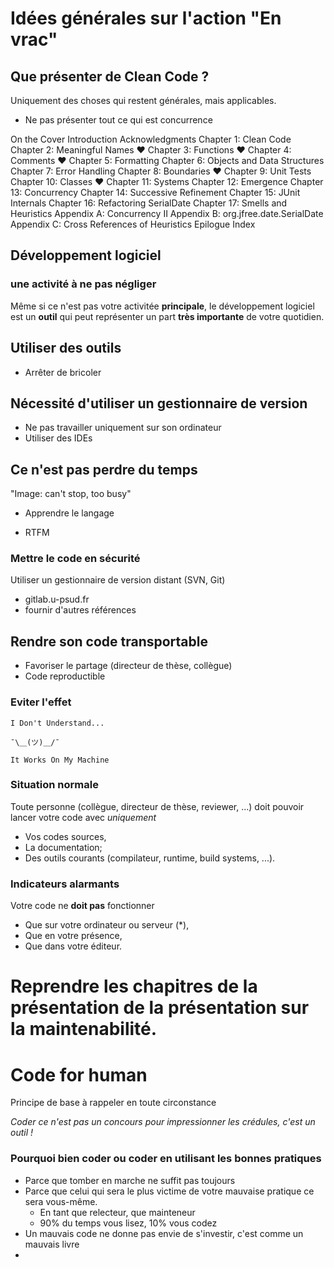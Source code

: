# Idées générales sur l'action "En vrac"

## Que présenter de Clean Code ?

Uniquement des choses qui restent générales, mais applicables.

* Ne pas présenter tout ce qui est concurrence

On the Cover
Introduction
Acknowledgments
Chapter 1: Clean Code
Chapter 2: Meaningful Names &hearts;
Chapter 3: Functions &hearts;
Chapter 4: Comments &hearts;
Chapter 5: Formatting
Chapter 6: Objects and Data Structures
Chapter 7: Error Handling
Chapter 8: Boundaries &hearts;
Chapter 9: Unit Tests
Chapter 10: Classes &hearts;
Chapter 11: Systems 
Chapter 12: Emergence
Chapter 13: Concurrency
Chapter 14: Successive Refinement
Chapter 15: JUnit Internals
Chapter 16: Refactoring SerialDate
Chapter 17: Smells and Heuristics
Appendix A: Concurrency II
Appendix B: org.jfree.date.SerialDate
Appendix C: Cross References of Heuristics
Epilogue
Index


## Développement logiciel

### une activité à ne pas négliger

Même si ce n'est pas votre activitée **principale**,
le développement logiciel est un **outil**
qui peut représenter un part **très importante**
de votre quotidien.

## Utiliser des outils
* Arrêter de bricoler
## Nécessité d'utiliser un gestionnaire de version
* Ne pas travailler uniquement sur son ordinateur
* Utiliser des IDEs

## Ce n'est pas perdre du temps

"Image: can't stop, too busy"

* Apprendre le langage 

* RTFM

  

### Mettre le code en sécurité

Utiliser un gestionnaire de version distant (SVN, Git)

* gitlab.u-psud.fr
* fournir d'autres références 

## Rendre son code transportable

* Favoriser le partage (directeur de thèse, collègue)
* Code reproductible

### Eviter l'effet

```
I Don't Understand...

¯\＿(ツ)＿/¯

It Works On My Machine
```

### Situation normale

Toute personne (collègue, directeur de thèse, reviewer, ...)
doit pouvoir lancer votre code avec *uniquement*

- Vos codes sources,
- La documentation; 
- Des outils courants (compilateur, runtime, build systems, ...).

### Indicateurs alarmants

Votre code ne **doit pas** fonctionner 

- Que sur votre ordinateur ou serveur (*),
- Que en votre présence,
- Que dans votre éditeur.



# Reprendre les chapitres de la présentation de la présentation sur la maintenabilité.

# Code for human

Principe de base à rappeler en toute circonstance

*Coder ce n'est pas un concours pour impressionner les crédules, c'est un outil !*

### Pourquoi bien coder ou coder en utilisant les bonnes pratiques
* Parce que tomber en marche ne suffit pas toujours
* Parce que celui qui sera le plus victime de votre mauvaise pratique ce sera vous-même.
  - En tant que relecteur, que mainteneur
  - 90% du temps vous lisez, 10% vous codez
* Un mauvais code ne donne pas envie de s'investir, c'est comme un mauvais livre
* 

